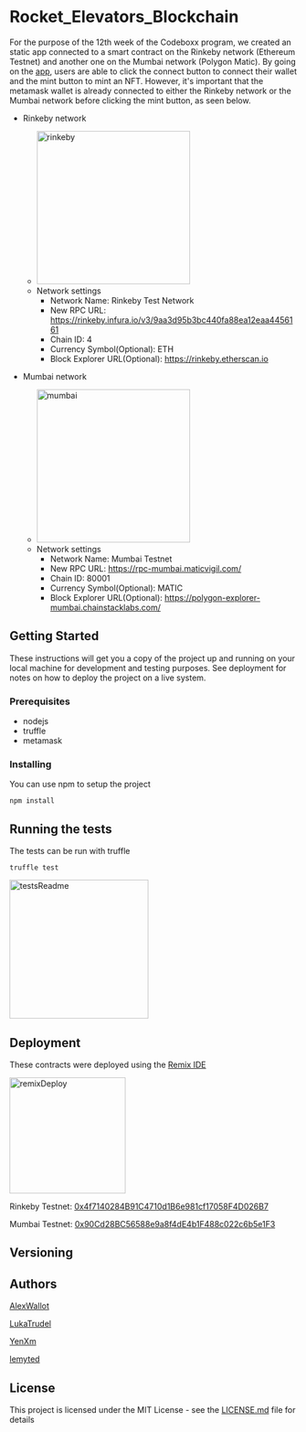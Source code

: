 # Rocket_Elevators_Blockchain

For the purpose of the 12th week of the Codeboxx program, we created an static app connected to a smart contract on the Rinkeby network (Ethereum Testnet) and another one on the Mumbai network (Polygon Matic).
By going on the [app](http://rocketliftblockchain.s3-website.ca-central-1.amazonaws.com/), users are able to click the connect button to connect their wallet and the mint button to mint an NFT. 
However, it's important that the metamask wallet is already connected to either the Rinkeby network or the Mumbai network before clicking the mint button, as seen below.

- Rinkeby network
  - <img width="268" alt="rinkeby" src="https://user-images.githubusercontent.com/67526512/147258148-74c55d7e-4a0d-4f35-8526-4a80acf118ab.PNG">
  - Network settings
    - Network Name: Rinkeby Test Network
    - New RPC URL: https://rinkeby.infura.io/v3/9aa3d95b3bc440fa88ea12eaa4456161
    - Chain ID: 4
    - Currency Symbol(Optional): ETH
    - Block Explorer URL(Optional): https://rinkeby.etherscan.io
  
- Mumbai network
  - <img width="268" alt="mumbai" src="https://user-images.githubusercontent.com/67526512/147259031-71999926-f8a0-452f-8390-a23f715862be.PNG">
  - Network settings
    - Network Name: Mumbai Testnet
    - New RPC URL: https://rpc-mumbai.maticvigil.com/
    - Chain ID: 80001
    - Currency Symbol(Optional): MATIC
    - Block Explorer URL(Optional): https://polygon-explorer-mumbai.chainstacklabs.com/
 
 
## Getting Started

These instructions will get you a copy of the project up and running on your local machine for development and testing purposes. See deployment for notes on how to deploy the project on a live system.

### Prerequisites

- nodejs
- truffle
- metamask

### Installing

You can use npm to setup the project

```
npm install
```

## Running the tests

The tests can be run with truffle

```
truffle test
```
<img width="243" alt="testsReadme" src="https://user-images.githubusercontent.com/67526512/147260222-61279992-ae66-4bf0-8a6c-eaf0f915dcb1.PNG">


## Deployment

These contracts were deployed using the [Remix IDE](https://remix.ethereum.org/)

<img width="203" alt="remixDeploy" src="https://user-images.githubusercontent.com/67526512/147260592-1a48073f-42c9-4d04-aea6-4a4c539cabbc.PNG">

 Rinkeby Testnet: [0x4f7140284B91C4710d1B6e981cf17058F4D026B7](https://rinkeby.etherscan.io/address/0x4f7140284B91C4710d1B6e981cf17058F4D026B7)
 
 Mumbai Testnet: [0x90Cd28BC56588e9a8f4dE4b1F488c022c6b5e1F3](https://mumbai.polygonscan.com/address/0x90Cd28BC56588e9a8f4dE4b1F488c022c6b5e1F3)

## Versioning


## Authors

[AlexWallot](https://github.com/AlexWallot)

[LukaTrudel](https://github.com/LukaTrudel)

[YenXm](https://github.com/YenXm)

[lemyted](https://github.com/lemyted)


## License

This project is licensed under the MIT License - see the [LICENSE.md](LICENSE.md) file for details
